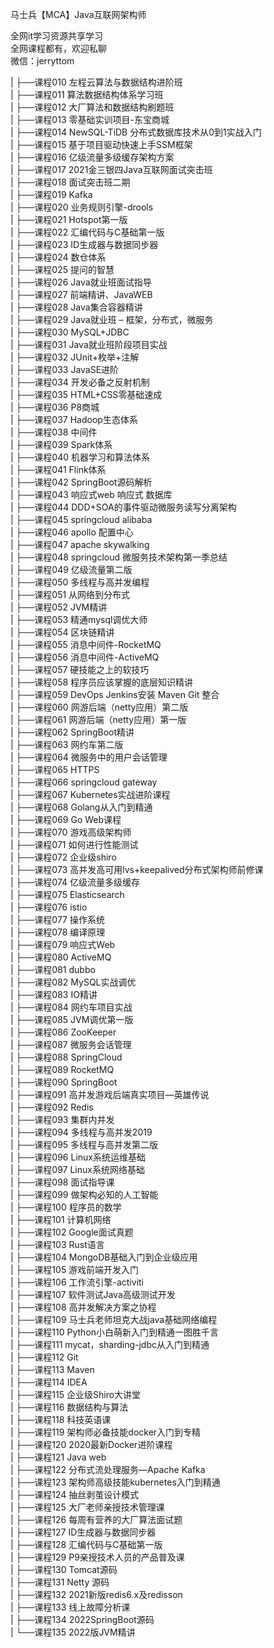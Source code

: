 马士兵【MCA】Java互联网架构师

全网it学习资源共享学习<br>全网课程都有，欢迎私聊<br>微信：jerryttom<br>

| ├──课程010 左程云算法与数据结构进阶班<br> | ├──课程011 算法数据结构体系学习班<br> | ├──课程012 大厂算法和数据结构刷题班<br> | ├──课程013 零基础实训项目-东宝商城<br> | ├──课程014 NewSQL-TiDB 分布式数据库技术从0到1实战入门<br> | ├──课程015 基于项目驱动快速上手SSM框架<br> | ├──课程016 亿级流量多级缓存架构方案<br> | ├──课程017 2021金三银四Java互联网面试突击班<br> | ├──课程018 面试突击班二期<br> | ├──课程019 Kafka<br> | ├──课程020 业务规则引擎-drools<br> | ├──课程021 Hotspot第一版<br> | ├──课程022 汇编代码与C基础第一版<br> | ├──课程023 ID生成器与数据同步器<br> | ├──课程024 数仓体系<br> | ├──课程025 提问的智慧<br> | ├──课程026 Java就业班面试指导<br> | ├──课程027 前端精讲、JavaWEB<br> | ├──课程028 Java集合容器精讲<br> | ├──课程029 Java就业班 – 框架，分布式，微服务<br> | ├──课程030 MySQL+JDBC<br> | ├──课程031 Java就业班阶段项目实战<br> | ├──课程032 JUnit+枚举+注解<br> | ├──课程033 JavaSE进阶<br> | ├──课程034 开发必备之反射机制<br> | ├──课程035 HTML+CSS零基础速成<br> | ├──课程036 P8商城<br> | ├──课程037 Hadoop生态体系<br> | ├──课程038 中间件<br> | ├──课程039 Spark体系<br> | ├──课程040 机器学习和算法体系<br> | ├──课程041 Flink体系<br> | ├──课程042 SpringBoot源码解析<br> | ├──课程043 响应式web 响应式 数据库<br> | ├──课程044 DDD+SOA的事件驱动微服务读写分离架构<br> | ├──课程045 springcloud alibaba<br> | ├──课程046 apollo 配置中心<br> | ├──课程047 apache skywalking<br> | ├──课程048 springcloud 微服务技术架构第一季总结<br> | ├──课程049 亿级流量第二版<br> | ├──课程050 多线程与高并发编程<br> | ├──课程051 从网络到分布式<br> | ├──课程052 JVM精讲<br> | ├──课程053 精通mysql调优大师<br> | ├──课程054 区块链精讲<br> | ├──课程055 消息中间件-RocketMQ<br> | ├──课程056 消息中间件-ActiveMQ<br> | ├──课程057 硬技能之上的软技巧<br> | ├──课程058 程序员应该掌握的底层知识精讲<br> | ├──课程059 DevOps Jenkins安装 Maven Git 整合<br> | ├──课程060 网游后端（netty应用）第二版<br> | ├──课程061 网游后端（netty应用）第一版<br> | ├──课程062 SpringBoot精讲<br> | ├──课程063 网约车第二版<br> | ├──课程064 微服务中的用户会话管理<br> | ├──课程065 HTTPS<br> | ├──课程066 springcloud gateway<br> | ├──课程067 Kubernetes实战进阶课程<br> | ├──课程068 Golang从入门到精通<br> | ├──课程069 Go Web课程<br> | ├──课程070 游戏高级架构师<br> | ├──课程071 如何进行性能测试<br> | ├──课程072 企业级shiro<br> | ├──课程073 高并发高可用lvs+keepalived分布式架构师前修课<br> | ├──课程074 亿级流量多级缓存<br> | ├──课程075 Elasticsearch<br> | ├──课程076 istio<br> | ├──课程077 操作系统<br> | ├──课程078 编译原理<br> | ├──课程079 响应式Web<br> | ├──课程080 ActiveMQ<br> | ├──课程081 dubbo<br> | ├──课程082 MySQL实战调优<br> | ├──课程083 IO精讲<br> | ├──课程084 网约车项目实战<br> | ├──课程085 JVM调优第一版<br> | ├──课程086 ZooKeeper<br> | ├──课程087 微服务会话管理<br> | ├──课程088 SpringCloud<br> | ├──课程089 RocketMQ<br> | ├──课程090 SpringBoot<br> | ├──课程091 高并发游戏后端真实项目—英雄传说<br> | ├──课程092 Redis<br> | ├──课程093 集群内并发<br> | ├──课程094 多线程与高并发2019<br> | ├──课程095 多线程与高并发第二版<br> | ├──课程096 Linux系统运维基础<br> | ├──课程097 Linux系统网络基础<br> | ├──课程098 面试指导课<br> | ├──课程099 做架构必知的人工智能<br> | ├──课程100 程序员的数学<br> | ├──课程101 计算机网络<br> | ├──课程102 Google面试真题<br> | ├──课程103 Rust语言<br> | ├──课程104 MongoDB基础入门到企业级应用<br> | ├──课程105 游戏前端开发入门<br> | ├──课程106 工作流引擎-activiti<br> | ├──课程107 软件测试Java高级测试开发<br> | ├──课程108 高并发解决方案之协程<br> | ├──课程109 马士兵老师坦克大战java基础网络编程<br> | ├──课程110 Python小白萌新入门到精通一图胜千言<br> | ├──课程111 mycat，sharding-jdbc从入门到精通<br> | ├──课程112 Git<br> | ├──课程113 Maven<br> | ├──课程114 IDEA<br> | ├──课程115 企业级Shiro大讲堂<br> | ├──课程116 数据结构与算法<br> | ├──课程118 科技英语课<br> | ├──课程119 架构师必备技能docker入门到专精<br> | ├──课程120 2020最新Docker进阶课程<br> | ├──课程121 Java web<br> | ├──课程122 分布式流处理服务—Apache Kafka<br> | ├──课程123 架构师高级技能kubernetes入门到精通<br> | ├──课程124 抽丝剥茧设计模式<br> | ├──课程125 大厂老师亲授技术管理课<br> | ├──课程126 每周有营养的大厂算法面试题<br> | ├──课程127 ID生成器与数据同步器<br> | ├──课程128 汇编代码与C基础第一版<br> | ├──课程129 P9亲授技术人员的产品普及课<br> | ├──课程130 Tomcat源码<br> | ├──课程131 Netty 源码<br> | ├──课程132 2021新版redis6.x及redisson<br> | ├──课程133 线上故障分析课<br> | ├──课程134 2022SpringBoot源码<br> | └──课程135 2022版JVM精讲